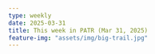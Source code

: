 ```yaml
---
type: weekly
date: 2025-03-31
title: This week in PATR (Mar 31, 2025)
feature-img: "assets/img/big-trail.jpg"
---
```



